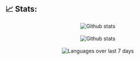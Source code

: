 ## 📈 Stats:
<div align='center'>
    <img src='https://github-readme-stats.vercel.app/api?username=SirvanCheraghi&show_icons=true&count_private=true&hide_border=true&show_icons=true&theme=dark' alt='Github stats' align='center' />
</div>
<br />

<div align='center'>
    <img src='https://github-readme-streak-stats.herokuapp.com/?user=SirvanCheraghi&show_icons=true&count_private=true&hide_border=true&show_icons=true&theme=dark' alt='Github stats' align='center' />
</div>
<br />

<div align='center'>
    <img src='https://github-readme-stats.vercel.app/api/wakatime?username=SirvanCheraghi&layout=compact&show_icons=true&count_private=true&hide_border=true&show_icons=true&theme=dark' alt='Languages over last 7 days ' align='center' />
</div>
<br />
